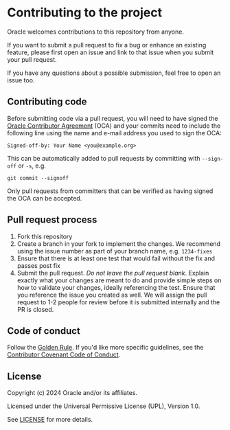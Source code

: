 # Contributing to the project

Oracle welcomes contributions to this repository from anyone.

If you want to submit a pull request to fix a bug or enhance an existing
feature, please first open an issue and link to that issue when you
submit your pull request.

If you have any questions about a possible submission, feel free to open
an issue too.

## Contributing code

Before submitting code via a pull request, you will need to have signed 
the [Oracle Contributor Agreement][OCA] (OCA) and your commits need to 
include the following line using the name and e-mail address you used to 
sign the OCA:

```text
Signed-off-by: Your Name <you@example.org>
```

This can be automatically added to pull requests by committing with `--sign-off`
or `-s`, e.g.

```text
git commit --signoff
```

Only pull requests from committers that can be verified as having signed the OCA
can be accepted.

## Pull request process

1. Fork this repository
1. Create a branch in your fork to implement the changes. We recommend using
the issue number as part of your branch name, e.g. `1234-fixes`
1. Ensure that there is at least one test that would fail without the fix and
passes post fix
1. Submit the pull request. *Do not leave the pull request blank*. Explain exactly
what your changes are meant to do and provide simple steps on how to validate
your changes, ideally referencing the test. Ensure that you reference the issue
you created as well. We will assign the pull request to 1-2 people for review
before it is submitted internally and the PR is closed.

## Code of conduct

Follow the [Golden Rule](https://en.wikipedia.org/wiki/Golden_Rule). If you'd
like more specific guidelines, see the [Contributor Covenant Code of Conduct][COC].

## License

Copyright (c) 2024 Oracle and/or its affiliates.

Licensed under the Universal Permissive License (UPL), Version 1.0.

See [LICENSE](./LICENSE.txt) for more details.

[OCA]: https://oca.opensource.oracle.com
[COC]: https://www.contributor-covenant.org/version/1/4/code-of-conduct/